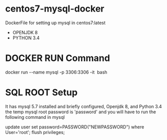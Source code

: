# centos7-mysql-docker
DockerFile for setting up mysql in centos7:latest
- OPENJDK 8
- PYTHON 3.4

# DOCKER RUN Command
docker run --name mysql -p 3306:3306 -it <image name> bash

# SQL ROOT Setup
It has mysql 5.7 installed and briefly configured, Openjdk 8, and Python 3.4
the temp mysql root password is 'password'
and you will have to run the following command in mysql

update user set password=PASSWORD("NEWPASSWORD") where User='root';
flush privileges;
